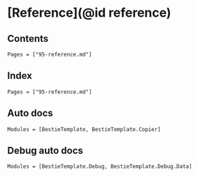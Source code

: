 # [Reference](@id reference)

## Contents

```@contents
Pages = ["95-reference.md"]
```

## Index

```@index
Pages = ["95-reference.md"]
```

## Auto docs

```@autodocs
Modules = [BestieTemplate, BestieTemplate.Copier]
```

## Debug auto docs

```@autodocs
Modules = [BestieTemplate.Debug, BestieTemplate.Debug.Data]
```
